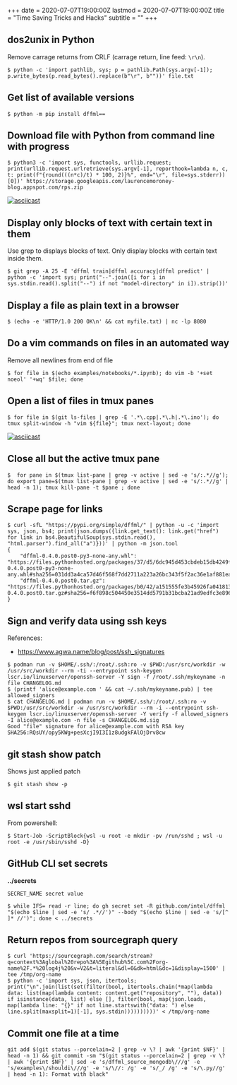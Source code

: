 +++
date = 2020-07-07T19:00:00Z
lastmod = 2020-07-07T19:00:00Z
title = "Time Saving Tricks and Hacks"
subtitle = ""
+++

## dos2unix in Python

Remove carrage returns from CRLF (carrage return, line feed: `\r\n`).

```console
$ python -c 'import pathlib, sys; p = pathlib.Path(sys.argv[-1]); p.write_bytes(p.read_bytes().replace(b"\r", b""))' file.txt
```

## Get list of available versions

```console
$ python -m pip install dffml==
```

## Download file with Python from command line with progress

```console
$ python3 -c 'import sys, functools, urllib.request; print(urllib.request.urlretrieve(sys.argv[-1], reporthook=lambda n, c, t: print(f"{round(((n*c)/t) * 100, 2)}%", end="\r", file=sys.stderr))[0])' https://storage.googleapis.com/laurencemoroney-blog.appspot.com/rps.zip
```

[![asciicast](https://asciinema.org/a/357044.svg)](https://asciinema.org/a/357044)

## Display only blocks of text with certain text in them

Use grep to displays blocks of text. Only display blocks with certain text
inside them.

```console
$ git grep -A 25 -E 'dffml train|dffml accuracy|dffml predict' | python -c 'import sys; print("--".join([i for i in sys.stdin.read().split("--") if not "model-directory" in i]).strip())'
```

## Display a file as plain text in a browser

```console
$ (echo -e 'HTTP/1.0 200 OK\n' && cat myfile.txt) | nc -lp 8080
```

## Do a vim commands on files in an automated way

Remove all newlines from end of file

```console
$ for file in $(echo examples/notebooks/*.ipynb); do vim -b '+set noeol' '+wq' $file; done
```

## Open a list of files in tmux panes

```console
$ for file in $(git ls-files | grep -E '.*\.cpp|.*\.h|.*\.ino'); do tmux split-window -h "vim ${file}"; tmux next-layout; done
```

[![asciicast](https://asciinema.org/a/441107.svg)](https://asciinema.org/a/441107)

## Close all but the active tmux pane

```console
$  for pane in $(tmux list-pane | grep -v active | sed -e 's/:.*//g'); do export pane=$(tmux list-pane | grep -v active | sed -e 's/:.*//g' | head -n 1); tmux kill-pane -t $pane ; done
```

## Scrape page for links

```console
$ curl -sfL "https://pypi.org/simple/dffml/" | python -u -c 'import sys, json, bs4; print(json.dumps({link.get_text(): link.get("href") for link in bs4.BeautifulSoup(sys.stdin.read(), "html.parser").find_all("a")}))' | python -m json.tool
{
    "dffml-0.4.0.post0-py3-none-any.whl": "https://files.pythonhosted.org/packages/37/d5/6dc945d453cbdeb15db4249fe09e07bdd2e750a6f256fd893c81ced7bbbb/dffml-0.4.0.post0-py3-none-any.whl#sha256=031dd3a4ca57d46f568f7dd2711a223a26bc343f5f2ac36e1af881ead19e05b6",
    "dffml-0.4.0.post0.tar.gz": "https://files.pythonhosted.org/packages/b0/42/a151555fe3b45926fa041813f8513d883180bdb9e8def64d2d5260609743/dffml-0.4.0.post0.tar.gz#sha256=f6f898c504450e3514dd5791b31bcba21ad9edfc3e896ac5da9cbe3181af5d2b"
}
```

## Sign and verify data using ssh keys

References:
- https://www.agwa.name/blog/post/ssh_signatures

```console
$ podman run -v $HOME/.ssh/:/root/.ssh:ro -v $PWD:/usr/src/workdir -w /usr/src/workdir --rm -ti --entrypoint ssh-keygen lscr.io/linuxserver/openssh-server -Y sign -f /root/.ssh/mykeyname -n file CHANGELOG.md
$ (printf 'alice@example.com ' && cat ~/.ssh/mykeyname.pub) | tee allowed_signers
$ cat CHANGELOG.md | podman run -v $HOME/.ssh/:/root/.ssh:ro -v $PWD:/usr/src/workdir -w /usr/src/workdir --rm -i --entrypoint ssh-keygen lscr.io/linuxserver/openssh-server -Y verify -f allowed_signers -I alice@example.com -n file -s CHANGELOG.md.sig
Good "file" signature for alice@example.com with RSA key SHA256:RQsUY/opy5KWg+pesXcjI9I3I1z8udgkFAlOjDrv8cw
```

## git stash show patch

Shows just applied patch

```console
$ git stash show -p
```


## wsl start sshd

From powershell:

```console
$ Start-Job -ScriptBlock{wsl -u root -e mkdir -pv /run/sshd ; wsl -u root -e /usr/sbin/sshd -D}
```

## GitHub CLI set secrets

**../secrets**

```
SECRET_NAME secret value
```

```console
$ while IFS= read -r line; do gh secret set -R github.com/intel/dffml "$(echo $line | sed -e 's/ .*//')" --body "$(echo $line | sed -e 's/[^ ]* //')"; done < ../secrets
```

## Return repos from sourcegraph query

```console
$ curl 'https://sourcegraph.com/search/stream?q=context%3Aglobal%20repo%3A%5Egithub%5C.com%2Forg-name%2F.*%20log4j%20&v=V2&t=literal&dl=0&dk=html&dc=1&display=1500' | tee /tmp/org-name
$ python -c 'import sys, json, itertools; print("\n".join(list(set(filter(bool, itertools.chain(*map(lambda data: list(map(lambda content: content.get("repository", ""), data)) if isinstance(data, list) else [], filter(bool, map(json.loads, map(lambda line: "{}" if not line.startswith("data: ") else line.split(maxsplit=1)[-1], sys.stdin))))))))))' < /tmp/org-name
```

## Commit one file at a time

```console
git add $(git status --porcelain=2 | grep -v \? | awk '{print $NF}' | head -n 1) && git commit -sm "$(git status --porcelain=2 | grep -v \? | awk '{print $NF}' | sed -e 's/dffml_source_mongodb\///g' -e 's/examples\/shouldi\///g' -e 's/\//: /g' -e 's/_/ /g' -e 's/\.py//g' | head -n 1): Format with black"
```
